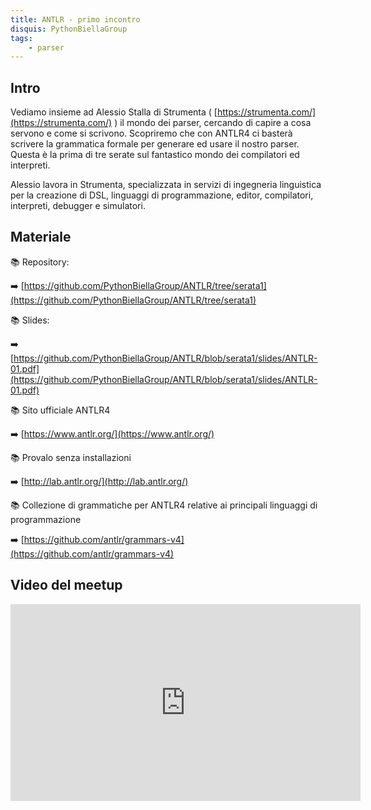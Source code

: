 ```yaml
---
title: ANTLR - primo incontro
disquis: PythonBiellaGroup
tags:
    - parser
---
```


## Intro
Vediamo insieme ad Alessio Stalla di Strumenta ( [https://strumenta.com/](https://strumenta.com/) ) il mondo dei parser, cercando di capire a cosa servono e come si scrivono.
Scopriremo che con ANTLR4 ci basterà scrivere la grammatica formale per generare ed usare il nostro parser.
Questa è la prima di tre serate sul fantastico mondo dei compilatori ed interpreti.

Alessio lavora in Strumenta, specializzata in servizi di ingegneria linguistica per la creazione di DSL, linguaggi di programmazione, editor, compilatori, interpreti, debugger e simulatori.

## Materiale

📚 Repository:

➡️ [https://github.com/PythonBiellaGroup/ANTLR/tree/serata1](https://github.com/PythonBiellaGroup/ANTLR/tree/serata1)

📚 Slides:

➡️ [https://github.com/PythonBiellaGroup/ANTLR/blob/serata1/slides/ANTLR-01.pdf](https://github.com/PythonBiellaGroup/ANTLR/blob/serata1/slides/ANTLR-01.pdf)

📚 Sito ufficiale ANTLR4

➡️ [https://www.antlr.org/](https://www.antlr.org/)

📚 Provalo senza installazioni

➡️ [http://lab.antlr.org/](http://lab.antlr.org/)

📚 Collezione di grammatiche per ANTLR4 relative ai principali linguaggi di programmazione 

➡️ [https://github.com/antlr/grammars-v4](https://github.com/antlr/grammars-v4)

## Video del meetup

<iframe width="560" height="315" src="https://www.youtube.com/embed/QI0uj7G8b6o" title="YouTube video player" frameborder="0" allow="accelerometer; autoplay; clipboard-write; encrypted-media; gyroscope; picture-in-picture; web-share" allowfullscreen></iframe>